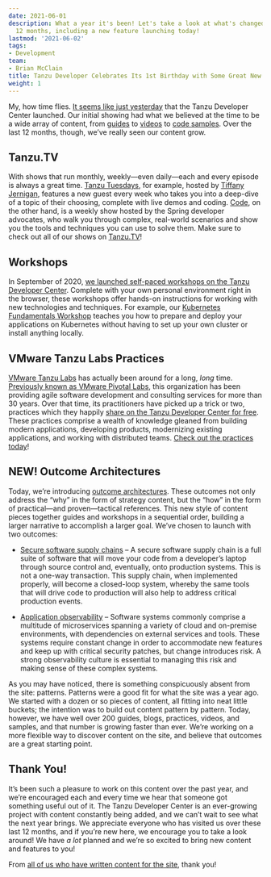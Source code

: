 ```yaml
---
date: 2021-06-01
description: What a year it's been! Let's take a look at what's changed in the last
  12 months, including a new feature launching today!
lastmod: '2021-06-02'
tags:
- Development
team:
- Brian McClain
title: Tanzu Developer Celebrates Its 1st Birthday with Some Great New Features!
weight: 1
---
```


My, how time flies. [It seems like just yesterday](/blog/a-place-to-build-apps-and-build-skills/) that the Tanzu Developer Center launched. Our initial showing had what we believed at the time to be a wide array of content, from [guides](/guides) to [videos](/videos) to [code samples](/samples). Over the last 12 months, though, we’ve really seen our content grow.

## Tanzu.TV

With shows that run monthly, weekly—even daily—each and every episode is always a great time. [Tanzu Tuesdays](/tv/tanzu-tuesdays/), for example, hosted by [Tiffany Jernigan](/team/tiffany-jernigan/), features a new guest every week who takes you into a deep-dive of a topic of their choosing, complete with live demos and coding. [Code](/tv/code/), on the other hand, is a weekly show hosted by the Spring developer advocates, who walk you through complex, real-world scenarios and show you the tools and techniques you can use to solve them. Make sure to check out all of our shows on [Tanzu.TV](/tv)!

## Workshops

In September of 2020, [we launched self-paced workshops on the Tanzu Developer Center](/blog/highlights-of-the-springone-2020-self-paced-workshops-and-their-new-home/). Complete with your own personal environment right in the browser, these workshops offer hands-on instructions for working with new technologies and techniques. For example, our [Kubernetes Fundamentals Workshop](/workshops/lab-k8s-fundamentals/) teaches you how to prepare and deploy your applications on Kubernetes without having to set up your own cluster or install anything locally.

## VMware Tanzu Labs Practices

[VMware Tanzu Labs](https://tanzu.vmware.com/labs) has actually been around for a long, _long_ time. [Previously known as VMware Pivotal Labs](https://tanzu.vmware.com/content/blog/vmware-tanzu-labs-new-name), this organization has been providing agile software development and consulting services for more than 30 years. Over that time, its practitioners have picked up a trick or two, practices which they happily [share on the Tanzu Developer Center for free](https://tanzu.vmware.com/content/blog-tag-devops-best-practices/kubernetes-guides-software-development-practices-vmware-tanzu-labs-open-source). These practices comprise a wealth of knowledge gleaned from building modern applications, developing products, modernizing existing applications, and working with distributed teams. [Check out the practices today](/practices)!

## NEW! Outcome Architectures

Today, we’re introducing [outcome architectures](/outcomes). These outcomes not only address the “why” in the form of strategy content, but the “how” in the form of practical—and proven—tactical references. This new style of content pieces together guides and workshops in a sequential order, building a larger narrative to accomplish a larger goal. We’ve chosen to launch with two outcomes:

- [Secure software supply chains](/outcomes/secure-software-supply-chain/) – A secure software supply chain is a full suite of software that will move your code from a developer’s laptop through source control and, eventually, onto production systems. This is not a one-way transaction. This supply chain, when implemented properly, will become a closed-loop system, whereby the same tools that will drive code to production will also help to address critical production events.

- [Application observability](/outcomes/application-observability/) – Software systems commonly comprise a multitude of microservices spanning a variety of cloud and on-premise environments, with dependencies on external services and tools. These systems require constant change in order to accommodate new features and keep up with critical security patches, but change introduces risk. A strong observability culture is essential to managing this risk and making sense of these complex systems.

As you may have noticed, there is something conspicuously absent from the site: patterns. Patterns were a good fit for what the site was a year ago. We started with a dozen or so pieces of content, all fitting into neat little buckets; the intention was to build out content pattern by pattern. Today, however, we have well over 200 guides, blogs, practices, videos, and samples, and that number is growing faster than ever. We’re working on a more flexible way to discover content on the site, and believe that outcomes are a great starting point.

## Thank You!

It’s been such a pleasure to work on this content over the past year, and we’re encouraged each and every time we hear that someone got something useful out of it. The Tanzu Developer Center is an ever-growing project with content constantly being added, and we can’t wait to see what the next year brings. We appreciate everyone who has visited us over these last 12 months, and if you’re new here, we encourage you to take a look around! We have _a lot_ planned and we’re so excited to bring new content and features to you!

From [all of us who have written content for the site](/team), thank you!